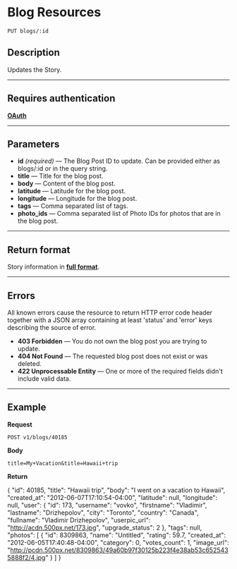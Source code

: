 # Blog Resources

    PUT blogs/:id

## Description
Updates the Story.

***

## Requires authentication
**[OAuth][]**

***

## Parameters

- **id** _(required)_ — The Blog Post ID to update. Can be provided either as blogs/:id or in the query string.
- **title** — Title for the blog post.
- **body** — Content of the blog post.
- **latitude** — Latitude for the blog post.
- **longitude** — Longitude for the blog post.
- **tags** — Comma separated list of tags.
- **photo_ids** — Comma separated list of Photo IDs for photos that are in the blog post.

***

## Return format
Story information in **[full format][]**.



***

## Errors
All known errors cause the resource to return HTTP error code header together with a JSON array containing at least 'status' and 'error' keys describing the source of error.

- **403 Forbidden** — You do not own the blog post you are trying to update.
- **404 Not Found** — The requested blog post does not exist or was deleted.
- **422 Unprocessable Entity** — One or more of the required fields didn't include valid data.

***

## Example
**Request**

    POST v1/blogs/40185

**Body**

    title=My+Vacation&title=Hawaii+trip

**Return**

  {
      "id": 40185,
      "title": "Hawaii trip",
      "body": "I went on a vacation to Hawaii",
      "created_at": "2012-06-07T17:10:54-04:00",
      "latitude": null,
      "longitude": null,
      "user": {
          "id": 173,
          "username": "vovko",
          "firstname": "Vladimir",
          "lastname": "Drizhepolov",
          "city": "Toronto",
          "country": "Canada",
          "fullname": "Vladimir Drizhepolov",
          "userpic_url": "http://acdn.500px.net/173.jpg",
          "upgrade_status": 2
      },
      "tags": null,
      "photos": [
          {
              "id": 8309863,
              "name": "Untitled",
              "rating": 59.7,
              "created_at": "2012-06-05T17:40:48-04:00",
              "category": 0,
              "votes_count": 1,
              "image_url": "http://pcdn.500px.net/8309863/49a60b97f30125b223f4e38ab53c6525435888f2/4.jpg"
          }
      ]
  }

[OAuth]: https://github.com/500px/api-documentation/tree/master/authentication
[full format]: https://github.com/500px/api-documentation/blob/master/basics/formats_and_terms.md#full-format